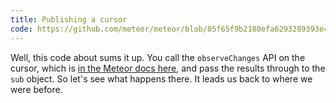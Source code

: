 ```yaml
---
title: Publishing a cursor
code: https://github.com/meteor/meteor/blob/05f65f9b2180efa6293289393e4fa0e3b1efa3a9/packages/mongo/collection.js#L343-L354
---
```


Well, this code about sums it up. You call the `observeChanges` API on the cursor, which is [in the Meteor docs here](http://docs.meteor.com/api/collections.html#Mongo-Cursor-observeChanges), and pass the results through to the `sub` object. So let's see what happens there. It leads us back to where we were before.
